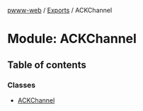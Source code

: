 [pwww-web](../devdocs.md) / [Exports](../devdocs.md) / ACKChannel

# Module: ACKChannel

## Table of contents

### Classes

- [ACKChannel](../classes/ACKChannel.ACKChannel-1.md)
